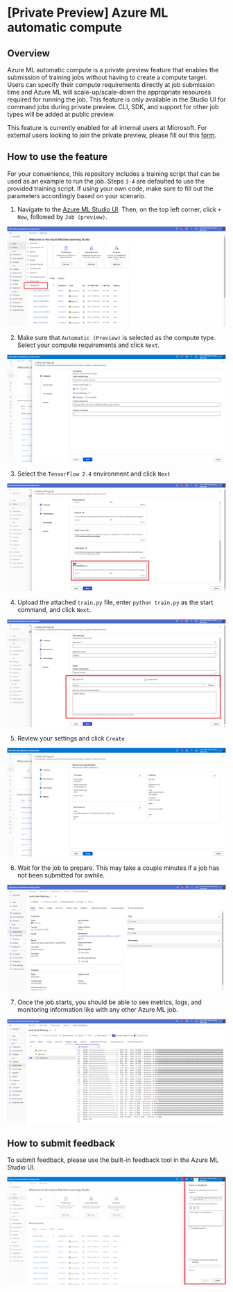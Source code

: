 # [Private Preview] Azure ML automatic compute

## Overview

Azure ML automatic compute is a private preview feature that enables the submission of training jobs without having to create a compute target. Users can specify their compute requirements directly at job submission time and Azure ML will scale-up/scale-down the appropriate resources required for running the job. This feature is only available in the Studio UI for command jobs during private preview. CLI, SDK, and support for other job types will be added at public preview.

This feature is currently enabled for all internal users at Microsoft. For external users looking to join the private preview, please fill out this [form](https://forms.office.com/r/L3Qz4s9UkB).

## How to use the feature

For your convenience, this repository includes a training script that can be used as an example to run the job. Steps `3-4` are defaulted to use the provided training script. If using your own code, make sure to fill out the parameters accordingly based on your scenario.

1. Navigate to the <a href="https://ml.azure.com/" target="_blank">Azure ML Studio UI</a>. Then, on the top left corner, click `+ New`, followed by `Job (preview)`.

![alt text](./media/2.png)

2. Make sure that `Automatic (Preview)` is selected as the compute type. Select your compute requirements and click `Next`.

![alt text](./media/14.png)

3. Select the `TensorFlow 2.4` environment and click `Next`

![alt text](./media/4.png)

4. Upload the attached `train.py` file, enter `python train.py` as the start command, and click `Next`.

![alt text](./media/5.png)

5. Review your settings and click `Create`

![alt text](./media/15.png)

6. Wait for the job to prepare. This may take a couple minutes if a job has not been submitted for awhile.

![alt text](./media/7.png)

7. Once the job starts, you should be able to see metrics, logs, and monitoring information like with any other Azure ML job.

![alt text](./media/8.png)

## How to submit feedback

To submit feedback, please use the built-in feedback tool in the Azure ML Studio UI.

![alt text](./media/9.png)